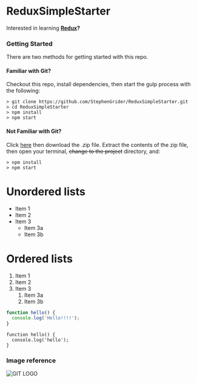 # ReduxSimpleStarter

Interested in learning **[Redux](https://www.udemy.com/react-redux/)?**

### Getting Started

There are two methods for getting started with this repo.

#### Familiar with Git?
Checkout this repo, install dependencies, then start the gulp process with the following:

```
> git clone https://github.com/StephenGrider/ReduxSimpleStarter.git
> cd ReduxSimpleStarter
> npm install
> npm start
```

#### Not Familiar with Git?
Click [here](https://github.com/StephenGrider/ReactStarter/releases) then download the .zip file.  Extract the contents of the zip file, then open your terminal, ~~change to the project~~ directory, and:

```
> npm install
> npm start
```

# Unordered lists

* Item 1
* Item 2
* Item 3
  * Item 3a
  * Item 3b
  
# Ordered lists

1. Item 1
1. Item 2
1. Item 3
   1. Item 3a
   1. Item 3b
   
``` javascript
function hello() {
  console.log('Hello!!!!');
}
```  
    function hello() {
      console.log('hello');
    }

### Image reference 
![GIT LOGO](https://github.com/Giphy/GiphyAPI/blob/master/api_giphy_header.gif?raw=true)
  
